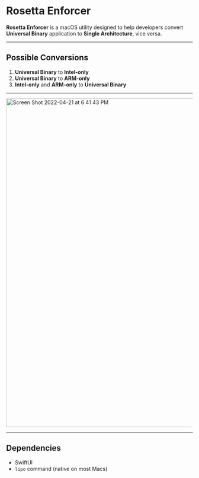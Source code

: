 # Rosetta Enforcer
**Rosetta Enforcer** is a macOS utility designed to help developers convert **Universal Binary** application to **Single Architecture**, vice versa.

---

## Possible Conversions

1. **Universal Binary** to **Intel-only**
2. **Universal Binary** to **ARM-only**
3. **Intel-only** and **ARM-only** to **Universal Binary**

---

<img width="889" alt="Screen Shot 2022-04-21 at 6 41 43 PM" src="https://user-images.githubusercontent.com/35755386/164589045-2a15674b-4c6f-471a-8c97-6383addab454.png">

---

## Dependencies

- SwiftUI
- ```lipo``` command (native on most Macs)
